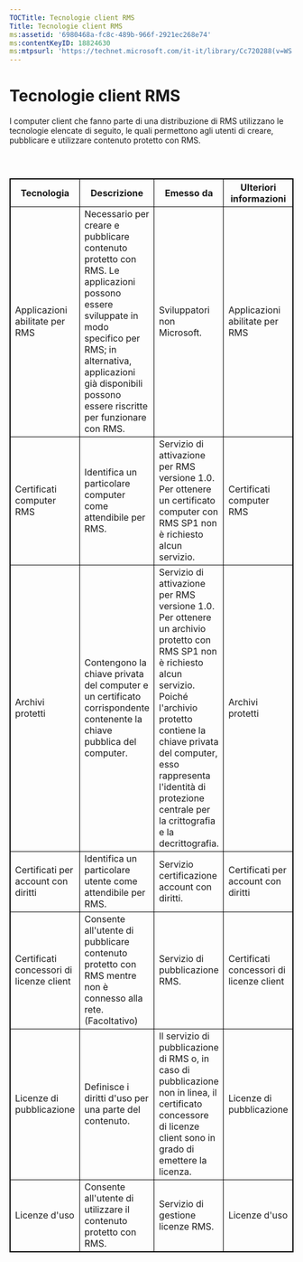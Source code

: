 ```yaml
---
TOCTitle: Tecnologie client RMS
Title: Tecnologie client RMS
ms:assetid: '6980468a-fc8c-489b-966f-2921ec268e74'
ms:contentKeyID: 18824630
ms:mtpsurl: 'https://technet.microsoft.com/it-it/library/Cc720288(v=WS.10)'
---
```


Tecnologie client RMS
=====================

I computer client che fanno parte di una distribuzione di RMS utilizzano le tecnologie elencate di seguito, le quali permettono agli utenti di creare, pubblicare e utilizzare contenuto protetto con RMS.

###  

 
<table style="border:1px solid black;">
<colgroup>
<col width="25%" />
<col width="25%" />
<col width="25%" />
<col width="25%" />
</colgroup>
<thead>
<tr class="header">
<th style="border:1px solid black;" >Tecnologia</th>
<th style="border:1px solid black;" >Descrizione</th>
<th style="border:1px solid black;" >Emesso da</th>
<th style="border:1px solid black;" >Ulteriori informazioni</th>
</tr>
</thead>
<tbody>
<tr class="odd">
<td style="border:1px solid black;">Applicazioni abilitate per RMS</td>
<td style="border:1px solid black;">Necessario per creare e pubblicare contenuto protetto con RMS. Le applicazioni possono essere sviluppate in modo specifico per RMS; in alternativa, applicazioni già disponibili possono essere riscritte per funzionare con RMS.</td>
<td style="border:1px solid black;">Sviluppatori non Microsoft.</td>
<td style="border:1px solid black;">Applicazioni abilitate per RMS</td>
</tr>
<tr class="even">
<td style="border:1px solid black;">Certificati computer RMS</td>
<td style="border:1px solid black;">Identifica un particolare computer come attendibile per RMS.</td>
<td style="border:1px solid black;">Servizio di attivazione per RMS versione 1.0. Per ottenere un certificato computer con RMS SP1 non è richiesto alcun servizio.</td>
<td style="border:1px solid black;">Certificati computer RMS</td>
</tr>
<tr class="odd">
<td style="border:1px solid black;">Archivi protetti</td>
<td style="border:1px solid black;">Contengono la chiave privata del computer e un certificato corrispondente contenente la chiave pubblica del computer.</td>
<td style="border:1px solid black;">Servizio di attivazione per RMS versione 1.0. Per ottenere un archivio protetto con RMS SP1 non è richiesto alcun servizio. Poiché l'archivio protetto contiene la chiave privata del computer, esso rappresenta l'identità di protezione centrale per la crittografia e la decrittografia.</td>
<td style="border:1px solid black;">Archivi protetti</td>
</tr>
<tr class="even">
<td style="border:1px solid black;">Certificati per account con diritti</td>
<td style="border:1px solid black;">Identifica un particolare utente come attendibile per RMS.</td>
<td style="border:1px solid black;">Servizio certificazione account con diritti.</td>
<td style="border:1px solid black;">Certificati per account con diritti</td>
</tr>
<tr class="odd">
<td style="border:1px solid black;">Certificati concessori di licenze client</td>
<td style="border:1px solid black;">Consente all'utente di pubblicare contenuto protetto con RMS mentre non è connesso alla rete.
(Facoltativo)</td>
<td style="border:1px solid black;">Servizio di pubblicazione RMS.</td>
<td style="border:1px solid black;">Certificati concessori di licenze client</td>
</tr>
<tr class="even">
<td style="border:1px solid black;">Licenze di pubblicazione</td>
<td style="border:1px solid black;">Definisce i diritti d'uso per una parte del contenuto.</td>
<td style="border:1px solid black;">Il servizio di pubblicazione di RMS o, in caso di pubblicazione non in linea, il certificato concessore di licenze client sono in grado di emettere la licenza.</td>
<td style="border:1px solid black;">Licenze di pubblicazione</td>
</tr>
<tr class="odd">
<td style="border:1px solid black;">Licenze d'uso</td>
<td style="border:1px solid black;">Consente all'utente di utilizzare il contenuto protetto con RMS.</td>
<td style="border:1px solid black;">Servizio di gestione licenze RMS.</td>
<td style="border:1px solid black;">Licenze d'uso</td>
</tr>
</tbody>
</table>
